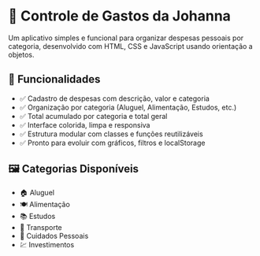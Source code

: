 # 💸 Controle de Gastos da Johanna

Um aplicativo simples e funcional para organizar despesas pessoais por categoria, desenvolvido com HTML, CSS e JavaScript usando orientação a objetos.


## 🧾 Funcionalidades

- ✅ Cadastro de despesas com descrição, valor e categoria
- ✅ Organização por categoria (Aluguel, Alimentação, Estudos, etc.)
- ✅ Total acumulado por categoria e total geral
- ✅ Interface colorida, limpa e responsiva
- ✅ Estrutura modular com classes e funções reutilizáveis
- ✅ Pronto para evoluir com gráficos, filtros e localStorage

## 🖼️ Categorias Disponíveis

- 🏠 Aluguel  
- 🍽️ Alimentação  
- 📚 Estudos  
- 🚗 Transporte  
- 💅 Cuidados Pessoais  
- 💹 Investimentos


